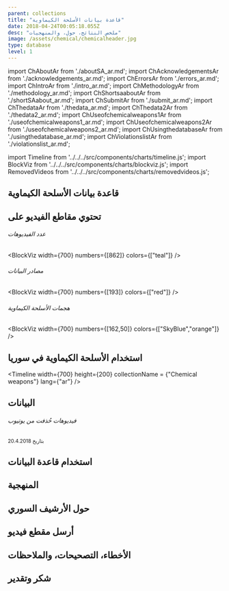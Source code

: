 ```yaml
---
parent: collections
title: "قاعدة بيانات الأسلحة الكيماوية"
date: 2018-04-24T00:05:18.055Z
desc: "ملخص النتائج، حول، والمنهجيات"
image: /assets/chemical/chemicalheader.jpg
type: database
level: 1
---
```


import ChAboutAr from './aboutSA_ar.md';
import ChAcknowledgementsAr from './acknowledgements_ar.md';
import ChErrorsAr from './errors_ar.md';
import ChIntroAr from './intro_ar.md';
import ChMethodologyAr from './methodology_ar.md';
import ChShortsaaboutAr from './shortSAabout_ar.md';
import ChSubmitAr from './submit_ar.md';
import ChThedataAr from './thedata_ar.md';
import ChThedata2Ar from './thedata2_ar.md';
import ChUseofchemicalweapons1Ar from './useofchemicalweapons1_ar.md';
import ChUseofchemicalweapons2Ar from './useofchemicalweapons2_ar.md';
import ChUsingthedatabaseAr from './usingthedatabase_ar.md';
import ChViolationslistAr from './violationslist_ar.md';

import Timeline from '../../../src/components/charts/timeline.js';
import BlockViz from '../../../src/components/charts/blockviz.js';
import RemovedVideos from '../../../src/components/charts/removedvideos.js';

## قاعدة بيانات الأسلحة الكيماوية
<ChIntroAr />
<ChShortsaaboutAr />

## تحتوي مقاطع الفيديو على
<ChViolationslistAr />

###### عدد الفيديوهات
<BlockViz 
width={700}
numbers={[862]}
colors={["teal"]}
/>

###### مصادر البيانات
<BlockViz 
width={700}
numbers={[193]}
colors={["red"]}
/>

###### هجمات الأسلحة الكيماوية
<BlockViz 
width={700}
numbers={[162,50]}
colors={["SkyBlue","orange"]}
/>

## استخدام الأسلحة الكيماوية في سوريا
<ChUseofchemicalweapons1Ar />
<ChUseofchemicalweapons2Ar />

<Timeline 
width={700}
height={200}
collectionName = {"Chemical weapons"}
lang={"ar"}
/>

## البيانات
<ChThedataAr />

###### فيديوهات حُذفت من يوتيوب

<small> بتاريخ 20.4.2018 </small>
<RemovedVideos 
width={800}
/>

<ChThedata2Ar />

## استخدام قاعدة البيانات
<ChUsingthedatabaseAr />

## المنهجية
<ChMethodologyAr />

## حول الأرشيف السوري
<ChAboutAr />

## أرسل مقطع فيديو
<ChSubmitAr />

## الأخطاء، التصحيحات، والملاحظات
<ChErrorsAr />

## شكر وتقدير
<ChAcknowledgementsAr />
